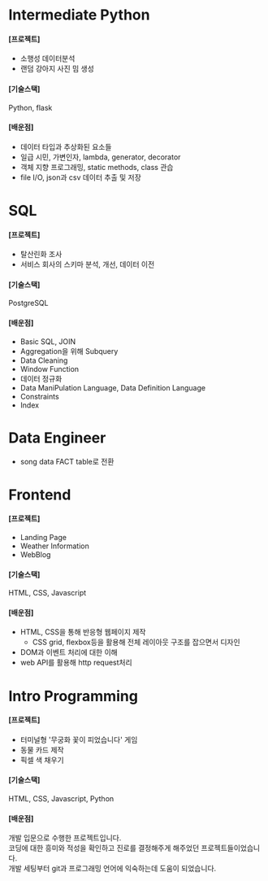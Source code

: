 # Intermediate Python

#### [프로젝트]

- 소행성 데이터분석
- 랜덤 강아지 사진 밈 생성

#### [기술스택]

Python, flask

#### [배운점]

- 데이터 타입과 추상화된 요소들
- 일급 시민, 가변인자, lambda, generator, decorator
- 객체 지향 프로그래밍, static methods, class 관습
- file I/O, json과 csv 데이터 추출 및 저장

# SQL

#### [프로젝트]

- 탈산린화 조사
- 서비스 회사의 스키마 분석, 개선, 데이터 이전

#### [기술스택]

PostgreSQL

#### [배운점]

- Basic SQL, JOIN
- Aggregation을 위해 Subquery
- Data Cleaning
- Window Function
- 데이터 정규화
- Data ManiPulation Language, Data Definition Language
- Constraints
- Index

# Data Engineer

- song data FACT table로 전환

# Frontend

#### [프로젝트]

- Landing Page
- Weather Information
- WebBlog

#### [기술스택]

HTML, CSS, Javascript

#### [배운점]

- HTML, CSS을 통해 반응형 웹페이지 제작
  - CSS grid, flexbox등을 활용해 전체 레이아웃 구조를 잡으면서 디자인
- DOM과 이벤트 처리에 대한 이해
- web API를 활용해 http request처리

# Intro Programming

#### [프로젝트]

- 터미널형 '무궁화 꽃이 피었습니다' 게임
- 동물 카드 제작
- 픽셀 색 채우기

#### [기술스택]

HTML, CSS, Javascript, Python

#### [배운점]

개발 입문으로 수행한 프로젝트입니다. <br/>
코딩에 대한 흥미와 적성을 확인하고 진로를 결정해주게 해주었던 프로젝트들이었습니다.<br/>
개발 세팅부터 git과 프로그래밍 언어에 익숙하는데 도움이 되었습니다.
